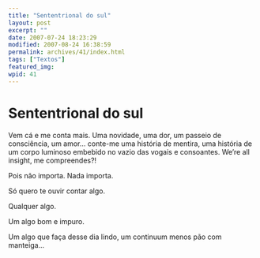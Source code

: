 ```yaml
---
title: "Sententrional do sul"
layout: post
excerpt: ""
date: 2007-07-24 18:23:29
modified: 2007-08-24 16:38:59
permalink: archives/41/index.html
tags: ["Textos"]
featured_img: 
wpid: 41
---
```


# Sententrional do sul

Vem cá e me conta mais. Uma novidade, uma dor, um passeio de consciência, um amor… conte-me uma história de mentira, uma história de um corpo luminoso embebido no vazio das vogais e consoantes. We’re all insight, me compreendes?!

Pois não importa. Nada importa.

Só quero te ouvir contar algo.

Qualquer algo.

Um algo bom e impuro.

Um algo que faça desse dia lindo, um continuum menos pão com manteiga…